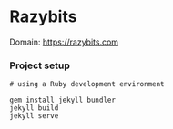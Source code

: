 # Razybits

Domain: https://razybits.com

### Project setup

    # using a Ruby development environment

    gem install jekyll bundler
    jekyll build
    jekyll serve
